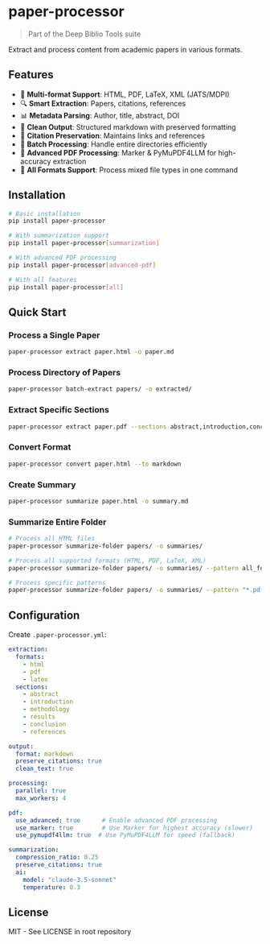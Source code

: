 # paper-processor

> Part of the Deep Biblio Tools suite

Extract and process content from academic papers in various formats.

## Features

- 📄 **Multi-format Support**: HTML, PDF, LaTeX, XML (JATS/MDPI)
- 🔍 **Smart Extraction**: Papers, citations, references
- 📊 **Metadata Parsing**: Author, title, abstract, DOI
- 🧹 **Clean Output**: Structured markdown with preserved formatting
- 🔗 **Citation Preservation**: Maintains links and references
- 💾 **Batch Processing**: Handle entire directories efficiently
- 🚀 **Advanced PDF Processing**: Marker & PyMuPDF4LLM for high-accuracy extraction
- 🎯 **All Formats Support**: Process mixed file types in one command

## Installation

```bash
# Basic installation
pip install paper-processor

# With summarization support
pip install paper-processor[summarization]

# With advanced PDF processing
pip install paper-processor[advanced-pdf]

# With all features
pip install paper-processor[all]
```

## Quick Start

### Process a Single Paper
```bash
paper-processor extract paper.html -o paper.md
```

### Process Directory of Papers
```bash
paper-processor batch-extract papers/ -o extracted/
```

### Extract Specific Sections
```bash
paper-processor extract paper.pdf --sections abstract,introduction,conclusion
```

### Convert Format
```bash
paper-processor convert paper.html --to markdown
```

### Create Summary
```bash
paper-processor summarize paper.html -o summary.md
```

### Summarize Entire Folder
```bash
# Process all HTML files
paper-processor summarize-folder papers/ -o summaries/

# Process all supported formats (HTML, PDF, LaTeX, XML)
paper-processor summarize-folder papers/ -o summaries/ --pattern all_formats

# Process specific patterns
paper-processor summarize-folder papers/ -o summaries/ --pattern "*.pdf"
```

## Configuration

Create `.paper-processor.yml`:
```yaml
extraction:
  formats:
    - html
    - pdf
    - latex
  sections:
    - abstract
    - introduction
    - methodology
    - results
    - conclusion
    - references

output:
  format: markdown
  preserve_citations: true
  clean_text: true

processing:
  parallel: true
  max_workers: 4

pdf:
  use_advanced: true      # Enable advanced PDF processing
  use_marker: true        # Use Marker for highest accuracy (slower)
  use_pymupdf4llm: true  # Use PyMuPDF4LLM for speed (fallback)

summarization:
  compression_ratio: 0.25
  preserve_citations: true
  ai:
    model: "claude-3.5-sonnet"
    temperature: 0.3
```

## License

MIT - See LICENSE in root repository
